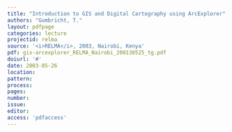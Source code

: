 ```yaml
---
title: "Introduction to GIS and Digital Cartography using ArcExplorer"
authors: "Gumbricht, T."
layout: pdfpage
categories: lecture
projectid: relma
source: '<i>RELMA</i>, 2003, Nairobi, Kenya'
pdf: gis-arcexplorer_RELMA_Nairobi_200130525_tg.pdf
doiurl: '#'
date: 2003-05-26
location:
pattern:
process:
pages:
number:
issue:
editor:
access: 'pdfaccess'
---
```

